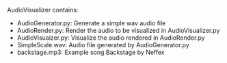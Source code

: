 AudioVisualizer contains:
- AudioGenerator.py: Generate a simple wav audio file 
- AudioRender.py: Render the audio to be visualized in AudioVisualizer.py
- AudioVisuaizer.py: Visualize the audio rendered in AudioRender.py
- SimpleScale.wav: Audio file generated by AudioGenerator.py
- backstage.mp3: Example song Backstage by Neffex
